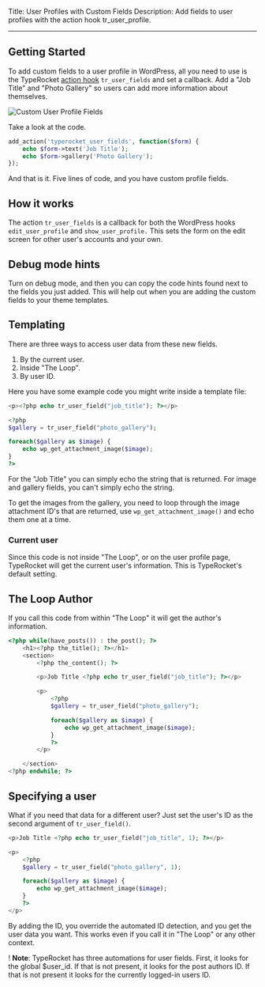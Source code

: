 Title: User Profiles with Custom Fields
Description: Add fields to user profiles with the action hook tr_user_profile.

---

## Getting Started

To add custom fields to a user profile in WordPress, all you need to use is the TypeRocket [action hook](http://codex.wordpress.org/Function_Reference/add_action) `tr_user_fields` and set a callback.
Add a "Job Title" and "Photo Gallery" so users can add more information about themselves.

![Custom User Profile Fields](https://typerocket.com/wp-content/uploads/2014/06/Screen-Shot-2014-06-21-at-4.39.15-PM.png)

Take a look at the code.

```php
add_action('typerocket_user_fields', function($form) {
    echo $form->text('Job Title');
    echo $form->gallery('Photo Gallery');
});
```

And that is it. Five lines of code, and you have custom profile fields.

## How it works

The action `tr_user_fields` is a callback for both the WordPress hooks `edit_user_profile` and `show_user_profile.` This sets the form on the edit screen for other user's accounts and your own.

## Debug mode hints

Turn on debug mode, and then you can copy the code hints found next to the fields you just added. This will help out when you are adding the custom fields to your theme templates.

## Templating

There are three ways to access user data from these new fields.

1. By the current user.
2. Inside "The Loop".
3. By user ID.

Here you have some example code you might write inside a template file:

```php 
<p><?php echo tr_user_field("job_title"); ?></p>

<?php
$gallery = tr_user_field("photo_gallery");

foreach($gallery as $image) {
    echo wp_get_attachment_image($image);
}
?>
```

For the "Job Title" you can simply echo the string that is returned. For image and gallery fields, you can't simply echo the string.

To get the images from the gallery, you need to loop through the image attachment ID's that are returned, use `wp_get_attachment_image()` and echo them one at a time.

### Current user

Since this code is not inside "The Loop", or on the user profile page, TypeRocket will get the current user's information. This is TypeRocket's default setting.


## The Loop Author

If you call this code from within "The Loop" it will get the author's information.

```php
<?php while(have_posts()) : the_post(); ?>
    <h1><?php the_title(); ?></h1>
    <section>
        <?php the_content(); ?>

        <p>Job Title <?php echo tr_user_field("job_title"); ?></p>

        <p>
            <?php
            $gallery = tr_user_field("photo_gallery");

            foreach($gallery as $image) {
                echo wp_get_attachment_image($image);
            }
            ?>
        </p>

    </section>
<?php endwhile; ?>
```

## Specifying a user

What if you need that data for a different user? Just set the user's ID as the second argument of `tr_user_field()`.

```php
<p>Job Title <?php echo tr_user_field("job_title", 1); ?></p>

<p>
    <?php
    $gallery = tr_user_field("photo_gallery", 1);

    foreach($gallery as $image) {
        echo wp_get_attachment_image($image);
    }
    ?>
</p>
```

By adding the ID, you override the automated ID detection, and you get the user data you want. This works even if you call it in "The Loop" or any other context.

! **Note**: TypeRocket has three automations for user fields. First, it looks for the global $user_id. If that is not present, it looks for the post authors ID. If that is not present it looks for the currently logged-in users ID.